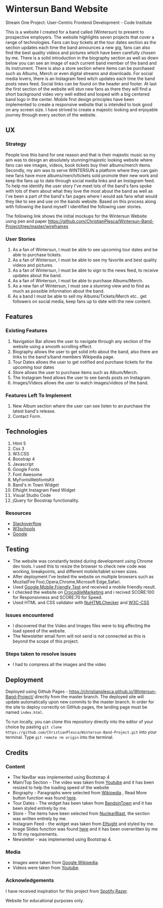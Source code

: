 # Wintersun Band Website
Stream One Project: User-Centric Frontend Development - Code Institute

This is a website I created for a band called (Wintersun) to present to prospective employers. The website highlights seven projects that cover a range of technologies. Fans can buy tickets at the tour dates section as the section updates each time the band announces a new gig, fans can also find the best quality videos and pictures which have been carefully chosen by me. There is a solid introduction in the biography section as well as down below you can see an image of each current band member of the band and its instrument. There is also a store section where items can be purchased such as Albums, Merch or even digital streams and downloads. For social media lovers, there is an Instagram feed witch updates each time the band posts news feed. Social links can be found on the header and footer. At last the first section of the website will stun new fans as there they will find a short background video very well edited and looped with a big centered band logo in the center.
Mobile first design principles have been implemented to create a responsive website that is intended to look good on any screen size.
I have strived to create a majestic looking and enjoyable journey through every section of the website.

## UX
### Strategy
People love this band for one reason and that is their majestic music so my aim was to design an absolutely stunning/majestic looking website where fans can see images, videos, book tickets buy their albums/merch items.
Secondly, my aim was to serve WINTERSUN a platform where they can gain new fans have more albums/merch/tickets sold promote their new work and keep the fans up to date through social media links and an Instagram feed.
To help me identify the user story I've meet lots of the band's fans spoke with lots of them about what they love the most about the band as well as I've been a part of the band's fan pages where I would ask fans what would they like to see and use on the bands website.
Based on this process along with following the band myself I identified the following user stories.  

The following link shows the initial mockups for the Wintersun Website using pen and paper https://github.com/ChristianPlesca/Wintersun-Band-Project/tree/master/wireframes 

### User Stories 
1. As a fan of Wintersun, I must be able to see upcoming tour dates and be able to purchase tickets.
2. As a fan of Wintersun, I must be able to see my favorite and best quality videos and pictures.
3. As a fan of Wintersun, I must be able to sign to the news feed, to receive updates about the band. 
4. As a fan of Wintersun, I must be able to purchase Albums/Merch.
5. As a new fan of Wintersun, I must see a stunning view and to find as much as possible information about the band.
6. As a band I must be able to sell my Albums/Tickets/Merch etc.. get followers on social media, keep fans up to date with the new content.

## Features 
### Existing Features 
1. Navigation Bar allows the user to navigate through any section of the website using a smooth scrolling effect.
2. Biography allows the user to get solid info about the band, also there are links to the band's/band members Wikipedia page.
3. Tour Dates allows the user to get notified and purchase tickets for the upcoming tour dates
4. Store allows the user to purchase items such as Album/Merch.
5. The Instagram feed allows the user to see bands posts on Instagram.
6. Images/Videos allows the user to watch images/videos of the band.
### Features Left To Implement
1. New Album section where the user can see listen to an purchase the latest band's release.
2. Contact Form.

## Technologies  
1. Html 5 
2. Css 3 
3. W3.CSS
4. Boostrap 4
5. Javascript
6. Google Fonts
7. Font Awesome 
8. MyFontsWebfontsKit
9. Band's in Town Widget
10. Elfsight Instagram Feed Widget
11. Visual Studio Code
12. jQuery for Boostrap functionality.
### Resources
* [Stackoverflow](https://stackoverflow.com/)
* [W3schools](https://www.w3schools.com/)
* [Google](https://www.google.com/)

## Testing 
* The website was constantly tested during development using Chrome dev tools. I used this to resize the browser to check new code was working, breakpoints, and different mobile/tablet screen sizes.
* After deployment I've tested the website on multiple browsers such as Mozila(Fire Fox),Opera,Chrome,Microsoft Edge,Safari.
* Used [Google Mobile Friendly Test](https://search.google.com/test/mobile-friendly) and received a mobile friendly result.
* I checked the website on [CrocodileMarketing](https://www.crocodilemarketing.com.au/seo-analysing-tool?utm_campaign=Crocodile+Marketing-+21+Feb&utm_medium=ppc&utm_term=%2Btest%20%2Bmy%20%2Bwebsite%20%2Bspeed&utm_source=adwords&hsa_kw=%2Btest%20%2Bmy%20%2Bwebsite%20%2Bspeed&hsa_acc=8502668996&hsa_mt=b&hsa_net=adwords&hsa_src=g&hsa_cam=1713700690&hsa_ver=3&hsa_tgt=kwd-297983576571&hsa_ad=333462994051&hsa_grp=67469633499&gclid=Cj0KCQjw3PLnBRCpARIsAKaUbguATVVYsyKIT7B8awXPgqjIiSu7_wVspYUOxic-xgIQg4P2MDlD9JMaAq9nEALw_wcB) and i recived SCORE:100 for Responsivness and SCORE:70 for Speed.
* Used HTML and CSS validator with [NuHTMLChecker](https://validator.w3.org/nu/#textarea) and [W3C-CSS](https://jigsaw.w3.org/css-validator/validator)
### Issues encountered
* I discovered that the Video and Images files were to big affecting the load speed of the website.
* The Newsletter email form will not send is not connected as this is beyond the scope of this project.
### Steps taken to resolve issues
* I had to compress all the images and the video

## Deployment
Deployed using Github Pages - https://christianplesca.github.io/Wintersun-Band-Project/ directly from the master branch. The deployed site will update automatically upon new commits to the master branch. In order for the site to deploy correctly on GitHub pages, the landing page must be named `index.html`.

To run locally, you can clone this repository directly into the editor of your choice by pasting `git clone https://github.com/ChristianPlesca/Wintersun-Band-Project.git` into your terminal. Type `git remote rm origin` into the terminal.

## Credits

### Content 
* The NavBar was implemented using Bootstrap 4 
* Main/Top Section - The video was taken from [Youtube](https://www.youtube.com/) and it has been resized to help the loading speed of the website
* Biography - Paragraphs were selected from [Wikipedia](https://en.wikipedia.org/) , Read More button function was found [here](https://www.w3schools.com/howto/howto_js_read_more.asp).
* Tour Dates - The widget has been taken from [BandsinTown](https://www.bandsintown.com/?came_from=242) and it has been styled entirely by me.
* Store - The items have been selected from [NuclearBlast](https://www.nuclearblast.de/en/shop/artikel/gruppen/51000.1.html?article_group_sort_type_handle=rank&custom_keywords=WINTERSUN&custom_artists=71013#page-1), the section was written entirely by me.
* Instagram Feed - the widget was taken from [Elfsight](https://apps.elfsight.com/panel/applications/instashow/) and styled by me.
* Image Slides function was found [here](https://www.w3schools.com/w3css/w3css_slideshow.asp) and it has been overwritten by me to fit my requirements.
* Newsletter - was implemented using Bootstrap 4.

### Media 
* Images were taken from [Google](https://www.google.com/),[Wikipedia](https://en.wikipedia.org/).
* Videos were taken from [Youtube](https://www.youtube.com/).

### Acknowledgements
I have received inspiration for this project from [Spotify](https://open.spotify.com/browse/featured),[Razer](https://www.razer.com/gb-en).

Website for educational purposes only.




